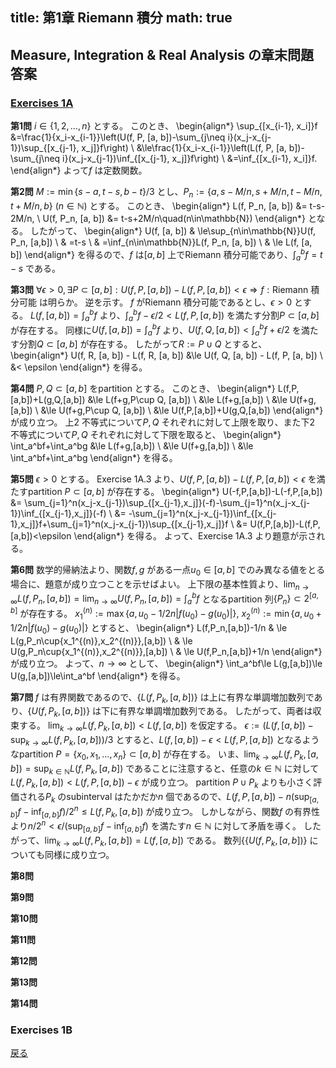 title: 第1章 Riemann 積分
math: true
---
## Measure, Integration & Real Analysis の章末問題答案
### [Exercises 1A](https://link.springer.com/content/pdf/10.1007%2F978-3-030-33143-6.pdf#page=26)
**第1問**
$i\in\{1,2,\ldots,n\}$ とする。
このとき、
\begin{align*}
    \sup_{[x_{i-1}, x_i]}f
    &=\frac{1}{x_i-x_{i-1}}\left(U(f, P, [a, b])-\sum_{j\neq i}(x_j-x_{j-1})\sup_{[x_{j-1}, x_j]}f\right) \\
    &\le\frac{1}{x_i-x_{i-1}}\left(L(f, P, [a, b])-\sum_{j\neq i}(x_j-x_{j-1})\inf_{[x_{j-1}, x_j]}f\right) \\
    &=\inf_{[x_{i-1}, x_i]}f.
\end{align*}
よって$f$ は定数関数。

**第2問**
$M:=\min\{s-a, t-s, b-t\}/3$ とし、$P_n:=\{a, s-M/n, s+M/n, t-M/n, t+M/n, b\}\ (n\in\mathbb{N})$ とする。
このとき、
\begin{align*}
    L(f, P_n, [a, b]) &= t-s-2M/n, \\
    U(f, P_n, [a, b]) &= t-s+2M/n\quad(n\in\mathbb{N})
\end{align*}
となる。
したがって、
\begin{align*}
    U(f, [a, b])
    & \le\sup_{n\in\mathbb{N}}U(f, P_n, [a,b]) \\
    & =t-s \\
    & =\inf_{n\in\mathbb{N}}L(f, P_n, [a, b]) \\
    & \le L(f, [a, b])
\end{align*}
を得るので、$f$ は$[a, b]$ 上でRiemann 積分可能であり、$\int_a^bf=t-s$ である。

**第3問**
$\forall\epsilon>0,\exists P\subset[a, b]:U(f, P, [a, b])-L(f, P, [a, b])<\epsilon\Rightarrow f:\text{Riemann 積分可能}$ は明らか。
逆を示す。
$f$ がRiemann 積分可能であるとし、$\epsilon>0$ とする。
$L(f, [a, b])=\int_a^bf$ より、$\int_a^bf-\epsilon/2<L(f, P, [a, b])$ を満たす分割$P\subset[a, b]$ が存在する。
同様に$U(f, [a, b])=\int_a^bf$ より、$U(f, Q, [a, b])<\int_a^bf+\epsilon/2$ を満たす分割$Q\subset[a, b]$ が存在する。
したがって$R:=P\cup Q$ とすると、
\begin{align*}
    U(f, R, [a, b]) - L(f, R, [a, b])
    &\le U(f, Q, [a, b]) - L(f, P, [a, b]) \\
    &< \epsilon
\end{align*}
を得る。

**第4問**
$P,Q\subset[a,b]$ をpartition とする。
このとき、
\begin{align*}
L(f,P,[a,b])+L(g,Q,[a,b])
&\le L(f+g,P\cup Q, [a,b]) \\
&\le L(f+g,[a,b]) \\
&\le U(f+g,[a,b]) \\
&\le U(f+g,P\cup Q, [a,b]) \\
&\le U(f,P,[a,b])+U(g,Q,[a,b])
\end{align*}
が成り立つ。
上2 不等式について$P, Q$ それぞれに対して上限を取り、また下2 不等式について$P, Q$ それぞれに対して下限を取ると、
\begin{align*}
\int_a^bf+\int_a^bg
&\le L(f+g,[a,b]) \\
&\le U(f+g,[a,b]) \\
&\le \int_a^bf+\int_a^bg
\end{align*}
を得る。

**第5問**
$\epsilon > 0$ とする。
Exercise 1A.3 より、$U(f,P,[a,b])-L(f,P,[a,b])<\epsilon$ を満たすpartition $P\subset[a,b]$ が存在する。
\begin{align*}
U(-f,P,[a,b])-L(-f,P,[a,b])
&= \sum_{j=1}^n(x_j-x_{j-1})\sup_{[x_{j-1},x_j]}(-f)-\sum_{j=1}^n(x_j-x_{j-1})\inf_{[x_{j-1},x_j]}(-f) \\
&= -\sum_{j=1}^n(x_j-x_{j-1})\inf_{[x_{j-1},x_j]}f+\sum_{j=1}^n(x_j-x_{j-1})\sup_{[x_{j-1},x_j]}f \\
&= U(f,P,[a,b])-L(f,P,[a,b])<\epsilon
\end{align*}
を得る。
よって、Exercise 1A.3 より題意が示される。

**第6問**
数学的帰納法より、関数$f,g$ がある一点$u_0\in[a,b]$ でのみ異なる値をとる場合に、題意が成り立つことを示せばよい。
上下限の基本性質より、$\lim_{n\to\infty}L(f,P_n,[a,b])=\lim_{n\to\infty}U(f,P_n,[a,b])=\int_a^bf$ となるpartition 列$\{P_n\}\subset 2^{[a,b]}$ が存在する。
$x_1^{(n)}:=\max\{a,u_0-1/2n|f(u_0)-g(u_0)|\}$, $x_2^{(n)}:=\min\{a,u_0+1/2n|f(u_0)-g(u_0)|\}$ とすると、
\begin{align*}
L(f,P_n,[a,b])-1/n
& \le L(g,P_n\cup\{x_1^{(n)},x_2^{(n)}\},[a,b])  \\
& \le U(g,P_n\cup\{x_1^{(n)},x_2^{(n)}\},[a,b]) \\
& \le U(f,P_n,[a,b])+1/n
\end{align*}
が成り立つ。
よって、$n\to\infty$ として、
\begin{align*}
\int_a^bf\le L(g,[a,b])\le U(g,[a,b])\le\int_a^bf
\end{align*}
を得る。

**第7問**
$f$ は有界関数であるので、$\{L(f,P_k,[a,b])\}$ は上に有界な単調増加数列であり、$\{U(f,P_k,[a,b])\}$ は下に有界な単調増加数列である。
したがって、両者は収束する。
$\lim_{k\to\infty}L(f,P_k,[a,b])<L(f,[a,b])$ を仮定する。
$\epsilon:=(L(f,[a,b])-\sup_{k\to\infty}L(f,P_k,[a,b]))/3$ とすると、$L(f,[a,b])-\epsilon<L(f,P,[a,b])$ となるようなpartition $P=\{x_0,x_1,\ldots,x_n\}\subset[a,b]$ が存在する。
いま、$\lim_{k\to\infty}L(f,P_k,[a,b])=\sup_{k\in\mathbb{N}}L(f,P_k,[a,b])$ であることに注意すると、任意の$k\in\mathbb{N}$ に対して$L(f,P_k,[a,b])<L(f,P,[a,b])-\epsilon$ が成り立つ。
partition $P\cup P_k$ よりも小さく評価される$P_k$ のsubinterval はたかだか$n$ 個であるので、$L(f,P,[a,b])-n(\sup_{[a,b]}f-\inf_{[a,b]}f)/2^n\le L(f, P_k, [a,b])$ が成り立つ。
しかしながら、関数$f$ の有界性より$n/2^n<\epsilon/(\sup_{[a,b]}f-\inf_{[a,b]}f)$ を満たす$n\in\mathbb{N}$ に対して矛盾を導く。
したがって、$\lim_{k\to\infty}L(f,P_k,[a,b])=L(f,[a,b])$ である。
数列$\{\{U(f,P_k,[a,b])\}$ についても同様に成り立つ。

**第8問**


**第9問**

**第10問**

**第11問**

**第12問**

**第13問**

**第14問**


### Exercises 1B


[戻る](./index.html)
